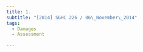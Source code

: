 ```yaml
---
title: 1. 
subtitle: "[2014] SGHC 226 / 06\_November\_2014"
tags:
  - Damages
  - Assessment

---
```


